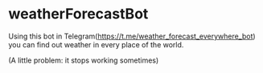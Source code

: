 # weatherForecastBot

Using this bot in Telegram(https://t.me/weather_forecast_everywhere_bot) you can find out weather in every place of the world.

(A little problem: it stops working sometimes)
